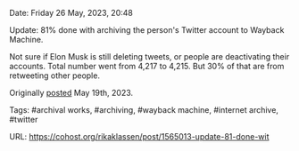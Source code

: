 Date: Friday 26 May, 2023, 20:48

Update: 81% done with archiving the person's Twitter account to Wayback Machine.

Not sure if Elon Musk is still deleting tweets, or people are deactivating their accounts. Total number went from 4,217 to 4,215. But 30% of that are from retweeting other people.

Originally [posted](https://rikaklassen.tumblr.com/post/717820916495679488/update-81-done-with-archiving-the-persons) May 19th, 2023.

Tags: #archival works, #archiving, #wayback machine, #internet archive, #twitter

URL: https://cohost.org/rikaklassen/post/1565013-update-81-done-wit
